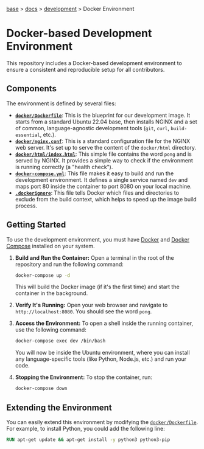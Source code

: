 [base](../README.md) > [docs](./README.md) > [development](./development.md) > Docker Environment

# Docker-based Development Environment

This repository includes a Docker-based development environment to ensure a
consistent and reproducible setup for all contributors.

## Components

The environment is defined by several files:

- **[`docker/Dockerfile`](../docker/Dockerfile)**: This is the blueprint for
  our development image.
  It starts from a standard Ubuntu 22.04 base, then installs NGINX and a set
  of common, language-agnostic development tools (`git`, `curl`,
  `build-essential`, etc.).
- **[`docker/nginx.conf`](../docker/nginx.conf)**: This is a standard
  configuration file for the NGINX web server.
  It's set up to serve the content of the `docker/html` directory.
- **[`docker/html/index.html`](../docker/html/index.html)**: This simple file
  contains the word `pong` and is served by NGINX.
  It provides a simple way to check if the environment is running correctly (a
  "health check").
- **[`docker-compose.yml`](../docker-compose.yml)**: This file makes it easy
  to build and run the development environment.
  It defines a single service named `dev` and maps port 80 inside the
  container to port 8080 on your local machine.
- **[`.dockerignore`](../.dockerignore)**: This file tells Docker which files
  and directories to exclude from the build context, which helps to speed up
  the image build process.

## Getting Started

To use the development environment, you must have
[Docker](https://www.docker.com/get-started) and
[Docker Compose](https://docs.docker.com/compose/install/) installed on your
system.

1.  **Build and Run the Container:**
    Open a terminal in the root of the repository and run the following
    command:

    ```bash
    docker-compose up -d
    ```

    This will build the Docker image (if it's the first time) and start the
    container in the background.

2.  **Verify It's Running:**
    Open your web browser and navigate to `http://localhost:8080`.
    You should see the word `pong`.

3.  **Access the Environment:**
    To open a shell inside the running container, use the following command:

    ```bash
    docker-compose exec dev /bin/bash
    ```

    You will now be inside the Ubuntu environment, where you can install any
    language-specific tools (like Python, Node.js, etc.) and run your code.

4.  **Stopping the Environment:**
    To stop the container, run:
    ```bash
    docker-compose down
    ```

## Extending the Environment

You can easily extend this environment by modifying the
[`docker/Dockerfile`](../docker/Dockerfile).
For example, to install Python, you could add the following line:

```Dockerfile
RUN apt-get update && apt-get install -y python3 python3-pip
```
